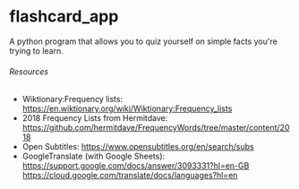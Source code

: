 # flashcard_app
 A python program that allows you to quiz yourself on simple facts you're trying to learn.


###### Resources
- Wiktionary:Frequency lists: 
https://en.wiktionary.org/wiki/Wiktionary:Frequency_lists
- 2018 Frequency Lists from Hermitdave:
https://github.com/hermitdave/FrequencyWords/tree/master/content/2018
- Open Subtitles:
https://www.opensubtitles.org/en/search/subs
- GoogleTranslate (with Google Sheets):
https://support.google.com/docs/answer/3093331?hl=en-GB
https://cloud.google.com/translate/docs/languages?hl=en